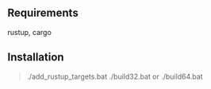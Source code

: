 ## Requirements
rustup, cargo

## Installation

> ./add_rustup_targets.bat
> ./build32.bat
or
> ./build64.bat
